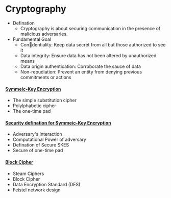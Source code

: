 # Cryptography
* Defination
  * Cryptography is about securing communication in the presence of malicious adversaries.
* Fundamental Goal
  * Con􏰁dentiality: Keep data secret from all but those authorized to see it
  * Data integrity: Ensure data has not been altered by unauthorized means
  * Data origin authentication: Corroborate the sauce of data
  * Non-repudiation: Prevent an entity from denying previous commitments or actions


#### [Symmeic-Key Encryption](https://github.com/DevinQi/Cryptography/tree/master/SKES)
 * The simple substitution cipher
 * Polylphabetic cipher
 * The one-time pad


#### [Security defination for Symmeic-Key Encryption](https://github.com/DevinQi/Cryptography/blob/master/Security-of-SKES/README.md)
 * Adversary's Interaction
 * Computational Power of adversary
 * Defination of Secure SKES
 * Secure of one-time pad

#### [Block Cipher]()
 * Steam Ciphers
 * Block Cipher
 * Data Encryption Standard (DES)
 * Feistel network design


  
